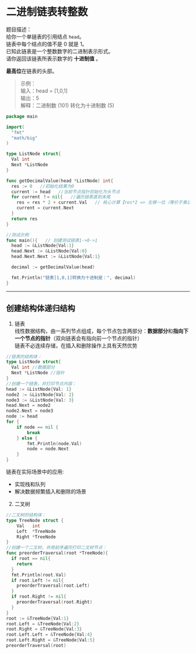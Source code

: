 # 二进制链表转整数

题目描述：  
给你一个单链表的引用结点 `head`。  
链表中每个结点的值不是 0 就是 1。  
已知此链表是一个整数数字的二进制表示形式。  
请你返回该链表所表示数字的 **十进制值** 。  

**最高位**在链表的头部。

> 示例：  
> 输入：head = [1,0,1]  
> 输出：5  
> 解释：二进制数 (101) 转化为十进制数 (5)  

```go
package main

import(
  "fmt"
  "math/big"
)

type ListNode struct{
  Val int
  Next *ListNode
}

func getDecimalValue(head *ListNode) int{
  res := 0   //初始化结果为0
  current := head   //当前节点指针初始化为头节点
  for current ！= nil{   //遍历链表直到末尾
    res = res * 2 + current.Val   // 核心计算【res*2 => 左移一位（等价于乘以2的幂次）+ current.Val => 当前位的二进制】
    current = current.Next
  }
  return res
}

//测试示例
func main(){   // 创建测试链表1->0->1
  head := &ListNode{Val:1}
  head.Next := &ListNode{Val:0}
  head.Next.Next := &ListNode{Val:1}

  decimal := getDecimalValue(head)

  fmt.Println("链表[1,0,1]转换为十进制是：", decimal)
}
```


-----------------------------------------------------------------------------------------------------
## 创建结构体递归结构
1. 链表  
线性数据结构，由一系列节点组成，每个节点包含两部分：**数据部分**和**指向下一个节点的指针**（双向链表会有指向前一个节点的指针）  
链表不必连续存储，在插入和删除操作上具有天然优势  

```go
//链表的结构体：  
type ListNode struct{
  Val int //数据部分
  Next *ListNode //指针
}
//创建一个链表，并打印节点内容：
head := &ListNode{Val: 1}
node2 := &ListNode{Val: 2}
node3 := &ListNode{Val: 3}
head.Next = node2
node2.Next = node3
node := head
for {
    if node == nil {
        break
    } else {
        fmt.Println(node.Val)
        node = node.Next
    }
}
```

链表在实际场景中的应用:  
- 实现栈和队列
- 解决数据频繁插入和删除的场景

2. 二叉树
```go
//二叉树的结构体：
type TreeNode struct {
    Val   int
    Left  *TreeNode
    Right *TreeNode
}
//创建一个二叉树，并用前序遍历打印二叉树节点：
func preorderTraversal(root *TreeNode){
  if root == nil{
    return
  }
  fmt.Println(root.Val)
  if root.Left != nil{
    preorderTraversal(root.Left)
  }
  if root.Right != nil{
    preorderTraversal(root.Right)
  }
}
root := &TreeNode{Val:1}
root.Left = &TreeNode{Val:2}
root.Right = &TreeNode{Val:3}
root.Left.Left = &TreeNode{Val:4}
root.Left.Right = &TreeNode{Val:5}
preorderTraversal(root)
```
